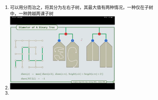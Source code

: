 1. 可以用分而治之，将其分为左右子树，其最大值有两种情况，一种仅在子树中，一种跨越两课子树
2. <img src="res/01.求树中的最长路径/image-20220810104458954.png" alt="image-20220810104458954" style="zoom:33%;" />
3. 